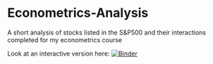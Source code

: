 # Econometrics-Analysis

A short analysis of stocks listed in the S&P500 and their interactions completed for my econometrics course

Look at an interactive version here: [![Binder](https://mybinder.org/badge_logo.svg)](https://mybinder.org/v2/gh/bernhardkissler/Econometrics-Analysis/2f2d12e7cbbf8be1ca120d466d29d91072898ba3?urlpath=lab%2Ftree%2FBernhard%20Ki%C3%9Fler%20Econmetrics%20Analyis.ipynb)
